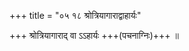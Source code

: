 +++
title = "०५ १८ श्रोत्रियागाराद्वाहार्यः"

+++
श्रोत्रियागाराद् वा ऽऽहार्यः +++(पचनाग्निः)+++ ॥  
